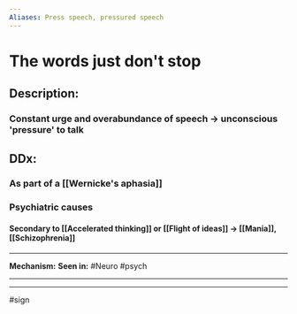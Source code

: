 ```yaml
---
Aliases: Press speech, pressured speech
---
```

# The words just don't stop 
##  Description:
### Constant urge and overabundance of speech -> unconscious 'pressure' to talk
## DDx:
### As part of a [[Wernicke's aphasia]]
### Psychiatric causes
#### Secondary to [[Accelerated thinking]] or [[Flight of ideas]] -> [[Mania]], [[Schizophrenia]]


---
**Mechanism:**
**Seen in:** #Neuro #psych 

---


---
#sign 